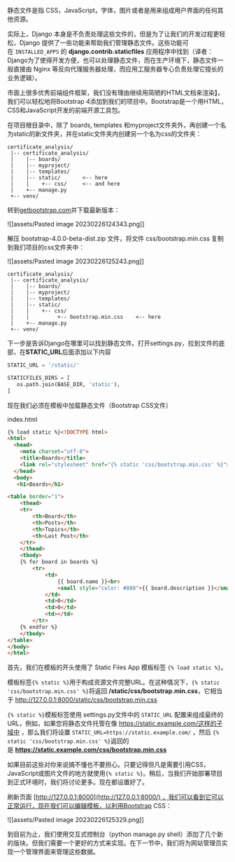 静态文件是指 CSS，JavaScript，字体，图片或者是用来组成用户界面的任何其他资源。

实际上，Django 本身是不负责处理这些文件的，但是为了让我们的开发过程更轻松，Django 提供了一些功能来帮助我们管理静态文件。这些功能可在 `INSTALLED_APPS` 的 **django.contrib.staticfiles** 应用程序中找到（译者：Django为了使得开发方便，也可以处理静态文件，而在生产环境下，静态文件一般直接由 Nginx 等反向代理服务器处理，而应用工服务器专心负责处理它擅长的业务逻辑）。

市面上很多优秀前端组件框架，我们没有理由继续用简陋的HTML文档来渲染】。我们可以轻松地将Bootstrap 4添加到我们的项目中。Bootstrap是一个用HTML，CSS和JavaScript开发的前端开源工具包。

在项目根目录中，除了 boards, templates 和myproject文件夹外，再创建一个名为static的新文件夹，并在static文件夹内创建另一个名为css的文件夹：

```text
certificate_analysis/
 |-- certificate_analysis/
 |    |-- boards/
 |    |-- myproject/
 |    |-- templates/
 |    |-- static/       <-- here
 |    |    +-- css/     <-- and here
 |    +-- manage.py
 +-- venv/
```

转到[getbootstrap.com](https://getbootstrap.com/docs/4.0/getting-started/download/#compiled-css-and-js)并下载最新版本：

![[assets/Pasted image 20230226124343.png]]

解压 bootstrap-4.0.0-beta-dist.zip 文件，将文件 css/bootstrap.min.css 复制到我们项目的css文件夹中：

![[assets/Pasted image 20230226125243.png]]

```text
certificate_analysis/
 |-- certificate_analysis/
 |    |-- boards/
 |    |-- myproject/
 |    |-- templates/
 |    |-- static/
 |    |    +-- css/
 |    |         +-- bootstrap.min.css    <-- here
 |    +-- manage.py
 +-- venv/
```

下一步是告诉Django在哪里可以找到静态文件。打开settings.py，拉到文件的底部，在**STATIC_URL**后面添加以下内容

```python
STATIC_URL = '/static/'

STATICFILES_DIRS = [
   os.path.join(BASE_DIR, 'static'),
]
```

现在我们必须在模板中加载静态文件（Bootstrap CSS文件）

index.html

```html
{% load static %}<!DOCTYPE html>
<html>
  <head>
    <meta charset="utf-8">
    <title>Boards</title>
    <link rel="stylesheet" href="{% static 'css/bootstrap.min.css' %}">
  </head>
  <body>
   <h1>Boards</h1>

<table border="1">
    <thead>
    <tr>
        <th>Board</th>
        <th>Posts</th>
        <th>Topics</th>
        <th>Last Post</th>
    </tr>
    </thead>
    <tbody>
    {% for board in boards %}
        <tr>
            <td>
                {{ board.name }}<br>
                <small style="color: #888">{{ board.description }}</small>
            </td>
            <td>0</td>
            <td>0</td>
            <td></td>
        </tr>
    {% endfor %}
    </tbody>
</table>
</body>
</html>
```

首先，我们在模板的开头使用了 Static Files App 模板标签 `{% load static %}`。

模板标签`{% static %}`用于构成资源文件完整URL。在这种情况下，`{% static 'css/bootstrap.min.css' %}`将返回 **/static/css/bootstrap.min.css**，它相当于 http://127.0.0.1:8000/static/css/bootstrap.min.css

`{% static %}`模板标签使用 settings.py文件中的 `STATIC_URL` 配置来组成最终的URL，例如，如果您将静态文件托管在像 https://static.example.com/这样的子域中 ，那么我们将设置 `STATIC_URL=https://static.example.com/` ，然后 `{% static 'css/bootstrap.min.css' %}`返回的是 **https://static.example.com/css/bootstrap.min.css**

如果目前这些对你来说搞不懂也不要担心。只要记得但凡是需要引用CSS，JavaScript或图片文件的地方就使用`{% static %}`。稍后，当我们开始部署项目到正式环境时，我们将讨论更多。现在都设置好了。

刷新页面 [http://127.0.0.1:8000](http://127.0.0.1:8000/) ，我们可以看到它可以正常运行，现在我们可以编辑模板，以利用Bootstrap CSS：

![[assets/Pasted image 20230226125329.png]]

到目前为止，我们使用交互式控制台（python manage.py shell）添加了几个新的版块。但我们需要一个更好的方式来实现。在下一节中，我们将为网站管理员实现一个管理界面来管理这些数据。